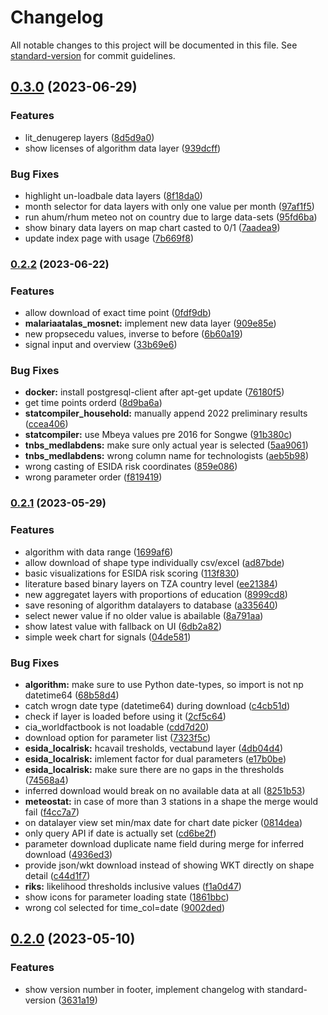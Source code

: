 # Changelog

All notable changes to this project will be documented in this file. See [standard-version](https://github.com/conventional-changelog/standard-version) for commit guidelines.

## [0.3.0](https://github.com/MARS-Group-HAW/esida-db/compare/v0.2.2...v0.3.0) (2023-06-29)


### Features

* lit_denugerep layers ([8d5d9a0](https://github.com/MARS-Group-HAW/esida-db/commit/8d5d9a0e56d9639d94382f162bda110e4d5d0674))
* show licenses of algorithm data layer ([939dcff](https://github.com/MARS-Group-HAW/esida-db/commit/939dcffab86a9409fbf03857854a299a836ccd7a))


### Bug Fixes

* highlight un-loadbale data layers ([8f18da0](https://github.com/MARS-Group-HAW/esida-db/commit/8f18da000da2f973465f1db05b7542c7d088ab15))
* month selector for data layers with only one value per month ([97af1f5](https://github.com/MARS-Group-HAW/esida-db/commit/97af1f5157a781bb30cf8a12953ad1223ad33d28))
* run ahum/rhum meteo not on country due to large data-sets ([95fd6ba](https://github.com/MARS-Group-HAW/esida-db/commit/95fd6ba78dab2529d968a25eb76e3a1af1884db1))
* show binary data layers on map chart casted to 0/1 ([7aadea9](https://github.com/MARS-Group-HAW/esida-db/commit/7aadea9b7845860bd2e44c1867b9b72a46f3efac))
* update index page with usage ([7b669f8](https://github.com/MARS-Group-HAW/esida-db/commit/7b669f842ab266dfbc6ac2d6243fd14d00d81f55))

### [0.2.2](https://github.com/MARS-Group-HAW/esida-db/compare/v0.2.1...v0.2.2) (2023-06-22)


### Features

* allow download of exact time point ([0fdf9db](https://github.com/MARS-Group-HAW/esida-db/commit/0fdf9db053c8d9d9b0378262225da426cc2946a6))
* **malariaatalas_mosnet:** implement new data layer ([909e85e](https://github.com/MARS-Group-HAW/esida-db/commit/909e85e953c5ea478b90700eb6761d88dbd13a4d))
* new propsecedu values, inverse to before ([6b60a19](https://github.com/MARS-Group-HAW/esida-db/commit/6b60a19c5e8432c6d2e7ba238bf6163b8e79dffe))
* signal input and overview ([33b69e6](https://github.com/MARS-Group-HAW/esida-db/commit/33b69e66d9fe2e3f94bc32e5ba9f8280627ea872))


### Bug Fixes

* **docker:** install postgresql-client after apt-get update ([76180f5](https://github.com/MARS-Group-HAW/esida-db/commit/76180f524f01b2e630cd48fc46e2efc1dbeb78b3))
* get time points orderd ([8d9ba6a](https://github.com/MARS-Group-HAW/esida-db/commit/8d9ba6a67d00c7380e46bbab3925446c75c6d8c2))
* **statcompiler_household:** manually append 2022 preliminary results ([ccea406](https://github.com/MARS-Group-HAW/esida-db/commit/ccea4064d3080293e2d7717f0b44b13360cbc5f9))
* **statcompiler:** use Mbeya values pre 2016 for Songwe ([91b380c](https://github.com/MARS-Group-HAW/esida-db/commit/91b380cc269dcc88400dab1a98c684f3c1d72f9d))
* **tnbs_medlabdens:** make sure only actual year is selected ([5aa9061](https://github.com/MARS-Group-HAW/esida-db/commit/5aa9061b5bb0fe3b917a95b9781cc10282675c4b))
* **tnbs_medlabdens:** wrong column name for technologists ([aeb5b98](https://github.com/MARS-Group-HAW/esida-db/commit/aeb5b988673f01fe2c38e4022eda4111f91d2923))
* wrong casting of ESIDA risk coordinates ([859e086](https://github.com/MARS-Group-HAW/esida-db/commit/859e0864a3eac52167b61a0e66bc948e4e955e6b))
* wrong parameter order ([f819419](https://github.com/MARS-Group-HAW/esida-db/commit/f8194199645b53785586164e8901dfaa1d98ae9d))

### [0.2.1](https://github.com/MARS-Group-HAW/esida-db/compare/v0.2.0...v0.2.1) (2023-05-29)


### Features

* algorithm with data range ([1699af6](https://github.com/MARS-Group-HAW/esida-db/commit/1699af60c7865cc042e20655ad1b63c907f6e482))
* allow download of shape type individually csv/excel ([ad87bde](https://github.com/MARS-Group-HAW/esida-db/commit/ad87bde28853d74e402f5c16ccafad8677015f19))
* basic visualizations for ESIDA risk scoring ([113f830](https://github.com/MARS-Group-HAW/esida-db/commit/113f830b2699762bc7cc737e7bbb9fd39d8dd0e8))
* literature based binary layers on TZA country level ([ee21384](https://github.com/MARS-Group-HAW/esida-db/commit/ee2138490b720c176650017bfe941bbd705aa62a))
* new aggregatet layers with proportions of education ([8999cd8](https://github.com/MARS-Group-HAW/esida-db/commit/8999cd868186fe2c7c065dbf34aec11f98b374bb))
* save resoning of algorithm datalayers to database ([a335640](https://github.com/MARS-Group-HAW/esida-db/commit/a33564082aee645a8ed82428b289ad51a38e7c13))
* select newer value if no older value is abailable ([8a791aa](https://github.com/MARS-Group-HAW/esida-db/commit/8a791aa19f062dcce4b7d6cd2ee837bc91a5c86c))
* show latest value with fallback on UI ([6db2a82](https://github.com/MARS-Group-HAW/esida-db/commit/6db2a82584a3f8ab305842c06f9044170bb90b29))
* simple week chart for signals ([04de581](https://github.com/MARS-Group-HAW/esida-db/commit/04de581c4bb40b73f55da424767c91155b7662cf))


### Bug Fixes

* **algorithm:** make sure to use Python date-types, so import is not np datetime64 ([68b58d4](https://github.com/MARS-Group-HAW/esida-db/commit/68b58d4b92e43cb53d42a567a77d4d0f77b14c61))
* catch wrogn date type (datetime64) during download ([c4cb51d](https://github.com/MARS-Group-HAW/esida-db/commit/c4cb51d386cc635a9c0283ddc0c67a45af8a42a6))
* check if layer is loaded before using it ([2cf5c64](https://github.com/MARS-Group-HAW/esida-db/commit/2cf5c64ef1470d41764c024bdf2a9b405804643a))
* cia_worldfactbook is not loadable ([cdd7d20](https://github.com/MARS-Group-HAW/esida-db/commit/cdd7d2067a577fe4060bd8ebe6c8c7ce30cb11cf))
* download option for parameter list ([7323f5c](https://github.com/MARS-Group-HAW/esida-db/commit/7323f5c145b87c8c489f950bf35854067ad1e3d4))
* **esida_localrisk:** hcavail tresholds, vectabund layer ([4db04d4](https://github.com/MARS-Group-HAW/esida-db/commit/4db04d4c71ef98e12363c452bc3e26558574e6ba))
* **esida_localrisk:** imlement factor for dual parameters ([e17b0be](https://github.com/MARS-Group-HAW/esida-db/commit/e17b0bec92b4bc74a57b493d4384d080589ac4b2))
* **esida_localrisk:** make sure there are no gaps in the thresholds ([74568a4](https://github.com/MARS-Group-HAW/esida-db/commit/74568a44c79e2fe59d935bb369afe70ca561e3c6))
* inferred download would break on no available data at all ([8251b53](https://github.com/MARS-Group-HAW/esida-db/commit/8251b53df24fe29abd5422832d64bbe4cd30ab1a))
* **meteostat:** in case of more than 3 stations in a shape the merge would fail ([f4cc7a7](https://github.com/MARS-Group-HAW/esida-db/commit/f4cc7a764d997d1a1d7c6d7c3ffe3be90fa206a3))
* on datalayer view set min/max date for chart date picker ([0814dea](https://github.com/MARS-Group-HAW/esida-db/commit/0814deacc77fe8f9c2553ce56ded3ab392857c91))
* only query API if date is actually set ([cd6be2f](https://github.com/MARS-Group-HAW/esida-db/commit/cd6be2f3f085507d189b1f268924508b76c27da6))
* parameter download duplicate name field during merge for inferred download ([4936ed3](https://github.com/MARS-Group-HAW/esida-db/commit/4936ed3d4afc8fcc84ef78cbbab376f0a863ac7a))
* provide json/wkt download instead of showing WKT directly on shape detail ([c44d1f7](https://github.com/MARS-Group-HAW/esida-db/commit/c44d1f7cf389ff87b16c77c6d49fbb99cb1a3d97))
* **riks:** likelihood thresholds inclusive values ([f1a0d47](https://github.com/MARS-Group-HAW/esida-db/commit/f1a0d470ddcdd41e333b1f1ab247179534ca636a))
* show icons for parameter loading state ([1861bbc](https://github.com/MARS-Group-HAW/esida-db/commit/1861bbc0d5ef9cf419fb8ef526e24ce2505fd978))
* wrong col selected for time_col=date ([9002ded](https://github.com/MARS-Group-HAW/esida-db/commit/9002ded430b240cdb9ed06e73ea2105b21d384cc))

## [0.2.0](https://github.com/MARS-Group-HAW/esida-db/compare/v0.1.0...v0.2.0) (2023-05-10)


### Features

* show version number in footer, implement changelog with standard-version ([3631a19](https://github.com/MARS-Group-HAW/esida-db/commit/3631a19dff164957031ffea30c03a1b7267cca2a))
